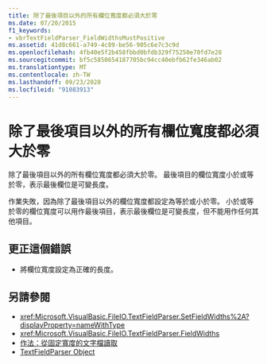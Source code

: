 ```yaml
---
title: 除了最後項目以外的所有欄位寬度都必須大於零
ms.date: 07/20/2015
f1_keywords:
- vbrTextFieldParser_FieldWidthsMustPositive
ms.assetid: 41d8c661-a749-4c89-be56-905c6e7c3c9d
ms.openlocfilehash: 4fb40e5f2b458fbbd0bfdb329f75250e70fd7e28
ms.sourcegitcommit: bf5c5850654187705bc94cc40ebfb62fe346ab02
ms.translationtype: MT
ms.contentlocale: zh-TW
ms.lasthandoff: 09/23/2020
ms.locfileid: "91083913"
---
```

# <a name="all-field-widths-except-the-last-element-must-be-greater-than-zero"></a>除了最後項目以外的所有欄位寬度都必須大於零

除了最後項目以外的所有欄位寬度都必須大於零。 最後項目的欄位寬度小於或等於零，表示最後欄位是可變長度。  
  
 作業失敗，因為除了最後項目以外的欄位寬度都設定為等於或小於零。 小於或等於零的欄位寬度可以用作最後項目，表示最後欄位是可變長度，但不能用作任何其他項目。  
  
## <a name="to-correct-this-error"></a>更正這個錯誤  
  
- 將欄位寬度設定為正確的長度。  
  
## <a name="see-also"></a>另請參閱

- <xref:Microsoft.VisualBasic.FileIO.TextFieldParser.SetFieldWidths%2A?displayProperty=nameWithType>
- <xref:Microsoft.VisualBasic.FileIO.TextFieldParser.FieldWidths>
- [作法：從固定寬度的文字檔讀取](../developing-apps/programming/drives-directories-files/how-to-read-from-fixed-width-text-files.md)
- [TextFieldParser Object](../language-reference/objects/textfieldparser-object.md)
